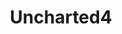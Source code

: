 ---
weight: 10
images:
- https://res.cloudinary.com/lrmn/image/upload/v1687378722/VIRTUAL-PHOTOGRAPHY/lrmn3b_xsxsyz.png
- https://res.cloudinary.com/lrmn/image/upload/v1687378724/VIRTUAL-PHOTOGRAPHY/lrmn1b_iut8ie.png
multipleColumn: true
title: Uncharted4
tags:
- blackwhite
- all
---